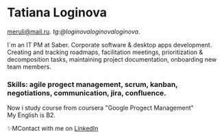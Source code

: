 # Tatiana Loginova
meruli@mail.ru. 
_tg:@loginovaloginovaloginova_. 

I`m an IT PM at Saber. Corporate software & desktop apps development. Creating and tracking roadmaps, facilitation meetings, prioritization & decomposition tasks, maintaining project documentation, onboarding new team members.  
### Skills: agile progect management, scrum, kanban, negotiations, communication, jira, confluence.  
Now i study course from coursera "Google Progect Management"   
My English is B2.

 ✨MContact with me on [LinkedIn](ttps://www.linkedin.com/in/loginova-tatiana/)
 
